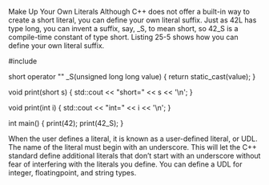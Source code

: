Make Up Your Own Literals
Although C++ does not offer a built-in way to create a short literal, you can define your own literal suffix.
Just as 42L has type long, you can invent a suffix, say, _S, to mean short, so 42_S is a compile-time constant
of type short. Listing 25-5 shows how you can define your own literal suffix.

#include <iostream>

short operator "" _S(unsigned long long value)
{
    return static_cast<short>(value);
}

void print(short s)
{
   std::cout << "short=" << s << '\n';
}

void print(int i)
{
   std::cout << "int=" << i << '\n';
}

int main()
{
   print(42);
   print(42_S);
}

When the user defines a literal, it is known as a user-defined literal, or UDL. The name of the literal must
begin with an underscore. This will let the C++ standard define additional literals that don’t start with an
underscore without fear of interfering with the literals you define. You can define a UDL for integer, floatingpoint, and string types.
